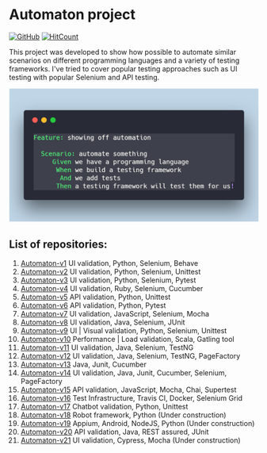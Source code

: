 # Automaton project

[![GitHub](https://img.shields.io/github/license/mashape/apistatus.svg)](https://github.com/BurhanH/automaton/blob/master/LICENSE)
[![HitCount](http://hits.dwyl.com/BurhanH/automaton.svg)](http://hits.dwyl.com/BurhanH/automaton)


This project was developed to show how possible to automate similar scenarios on different programming languages and a variety of testing frameworks.
I've tried to cover popular testing approaches such as UI testing with popular Selenium and API testing.

![alt text](https://github.com/BurhanH/automaton/raw/master/automaton.png "Automaton") <br>

## List of repositories:

1) [Automaton-v1](https://github.com/BurhanH/automaton-v1 "Automaton-v1 project") UI validation, Python, Selenium, Behave <br>
2) [Automaton-v2](https://github.com/BurhanH/automaton-v2 "Automaton-v2 project") UI validation, Python, Selenium, Unittest <br>
3) [Automaton-v3](https://github.com/BurhanH/automaton-v3 "Automaton-v3 project") UI validation, Python, Selenium, Pytest <br>
4) [Automaton-v4](https://github.com/BurhanH/automaton-v4 "Automaton-v4 project") UI validation, Ruby, Selenium, Cucumber <br>
5) [Automaton-v5](https://github.com/BurhanH/automaton-v5 "Automaton-v5 project") API validation, Python, Unittest <br>
6) [Automaton-v6](https://github.com/BurhanH/automaton-v6 "Automaton-v6 project") API validation, Python, Pytest <br>
7) [Automaton-v7](https://github.com/BurhanH/automaton-v7 "Automaton-v7 project") UI validation, JavaScript, Selenium, Mocha <br>
8) [Automaton-v8](https://github.com/BurhanH/automaton-v8 "Automaton-v8 project") UI validation, Java, Selenium, JUnit <br>
9) [Automaton-v9](https://github.com/BurhanH/automaton-v9 "Automaton-v9 project") UI | Visual validation, Python, Selenium, Unittest <br>
10) [Automaton-v10](https://github.com/BurhanH/automaton-v10 "Automaton-v10 project") Performance | Load validation, Scala, Gatling tool <br>
11) [Automaton-v11](https://github.com/BurhanH/automaton-v11 "Automaton-v11 project") UI validation, Java, Selenium, TestNG <br>
12) [Automaton-v12](https://github.com/BurhanH/automaton-v12 "Automaton-v12 project") UI validation, Java, Selenium, TestNG, PageFactory <br>
13) [Automaton-v13](https://github.com/BurhanH/automaton-v13 "Automaton-v13 project") Java, Junit, Cucumber <br>
14) [Automaton-v14](https://github.com/BurhanH/automaton-v14 "Automaton-v14 project") UI validation, Java, Junit, Cucumber, Selenium, PageFactory <br>
15) [Automaton-v15](https://github.com/BurhanH/automaton-v15 "Automaton-v15 project") API validation, JavaScript, Mocha, Chai, Supertest <br>
16) [Automaton-v16](https://github.com/BurhanH/automaton-v16 "Automaton-v16 project") Test Infrastructure, Travis CI, Docker, Selenium Grid <br>
17) [Automaton-v17](https://github.com/BurhanH/automaton-v17 "Automaton-v17 project") Chatbot validation, Python, Unittest <br>
18) [Automaton-v18](https://github.com/BurhanH/automaton-v18 "Automaton-v18 project") Robot framework, Python (Under construction) <br>  
19) [Automaton-v19](https://github.com/BurhanH/automaton-v19 "Automaton-v19 project") Appium, Android, NodeJS, Python (Under construction) <br>
20) [Automaton-v20](https://github.com/BurhanH/Automaton-v20 "Automaton-v20 project") API validation, Java, REST assured, JUnit <br>
20) [Automaton-v21](https://github.com/BurhanH/Automaton-v21 "Automaton-v21 project") UI validation, Cypress, Mocha (Under construction) <br>
